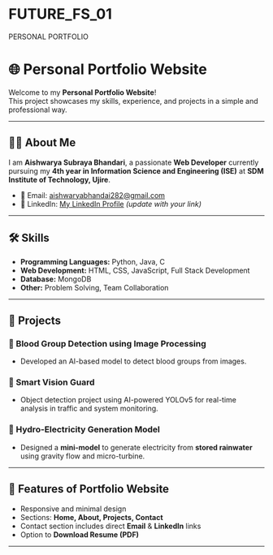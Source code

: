 # FUTURE_FS_01
PERSONAL PORTFOLIO
# 🌐 Personal Portfolio Website

Welcome to my **Personal Portfolio Website**!  
This project showcases my skills, experience, and projects in a simple and professional way.  

---

## 👩‍💻 About Me
I am **Aishwarya Subraya Bhandari**, a passionate **Web Developer** currently pursuing my **4th year in Information Science and Engineering (ISE)** at **SDM Institute of Technology, Ujire**.  

- 📧 Email: [aishwaryabhandai282@gmail.com](mailto:aishwaryabhandai282@gmail.com)  
- 🔗 LinkedIn: [My LinkedIn Profile](https://www.linkedin.com) *(update with your link)*  

---

## 🛠 Skills
- **Programming Languages:** Python, Java, C  
- **Web Development:** HTML, CSS, JavaScript, Full Stack Development  
- **Database:** MongoDB  
- **Other:** Problem Solving, Team Collaboration  

---

## 📂 Projects
### 🔹 Blood Group Detection using Image Processing
- Developed an AI-based model to detect blood groups from images.  

### 🔹 Smart Vision Guard
- Object detection project using AI-powered YOLOv5 for real-time analysis in traffic and system monitoring.  

### 🔹 Hydro-Electricity Generation Model
- Designed a **mini-model** to generate electricity from **stored rainwater** using gravity flow and micro-turbine.  

---

## 📑 Features of Portfolio Website
- Responsive and minimal design  
- Sections: **Home, About, Projects, Contact**  
- Contact section includes direct **Email** & **LinkedIn** links  
- Option to **Download Resume (PDF)**  

---


